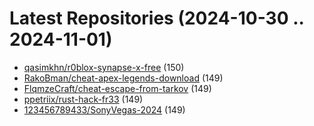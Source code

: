 # Latest Repositories (2024-10-30 .. 2024-11-01)

- [qasimkhn/r0blox-synapse-x-free](https://github.com/qasimkhn/r0blox-synapse-x-free) (150)
- [RakoBman/cheat-apex-legends-download](https://github.com/RakoBman/cheat-apex-legends-download) (149)
- [FlqmzeCraft/cheat-escape-from-tarkov](https://github.com/FlqmzeCraft/cheat-escape-from-tarkov) (149)
- [ppetriix/rust-hack-fr33](https://github.com/ppetriix/rust-hack-fr33) (149)
- [123456789433/SonyVegas-2024](https://github.com/123456789433/SonyVegas-2024) (149)
